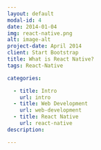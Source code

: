```yaml
---
layout: default
modal-id: 4
date: 2014-01-04
img: react-native.png
alt: image-alt
project-date: April 2014
client: Start Bootstrap
title: What is React Native?
tags: React-Native

categories: 

  - title: Intro
    url: intro
  - title: Web Development
    url: web-development
  - title: React Native
    url: react-native
description: 

---
```

